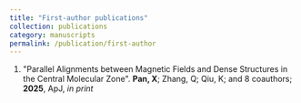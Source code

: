 ```yaml
---
title: "First-author publications"
collection: publications
category: manuscripts
permalink: /publication/first-author
---
```

1. "Parallel Alignments between Magnetic Fields and Dense Structures in the Central Molecular Zone".
   **Pan, X**; Zhang, Q; Qiu, K; and 8 coauthors; **2025**, ApJ, *in print*
